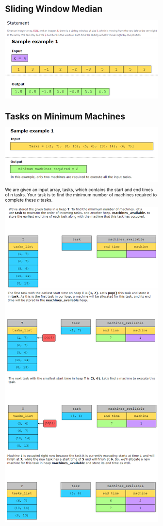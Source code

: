 # Sliding Window Median
![alt text](image-5.png)
![alt text](image-6.png)

# Tasks on Minimum Machines
![alt text](image-4.png)

We are given an input array, tasks, which contains the start and end times of n tasks. Your task is to find the minimum number of machines required to complete these 
𝑛 tasks.

![alt text](image.png)
![alt text](image-1.png)
![alt text](image-2.png)
![alt text](image-3.png)


